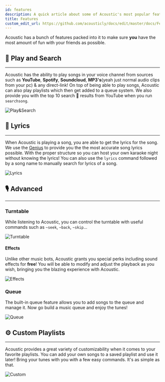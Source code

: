 ```yaml
---
id: features
description: A quick article about some of Acoustic's most popular features!
title: Features
custom_edit_url: https://github.com/acousticly/docs/edit/master/docs/Features.md
---
```


Acoustic has a bunch of features packed into it to make sure **you** have the most amount of fun with your friends as possible.

## 🔎 Play and Search

---

Acoustic has the ability to play songs in your voice channel from sources such as **YouTube**, **Spotify**, **Soundcloud**, **MP3's**(yeah just normal audio clips from your pc) & any direct-link! On top of being able to play songs, Acoustic can also play playlists which then get added to a queue system. We also provide you with the top 10 search 🔎 results from YouTube when you run `searchsong`.

![Play&Search](/img/docs/features/play.webp)

## 📃 Lyrics

---

When Acoustic is playing a song, you are able to get the lyrics for the song. We use the [Genius](https://genius.com) to provide you the the most accurate song lyrics possible. With the proper structure so you can host your own karaoke night without knowing the lyrics! You can also use the `lyrics` command followed by a song name to manually search for lyrics of a song.

![Lyrics](/img/docs/features/lyrics.webp)

## 🎙️ Advanced

---

### Turntable

While listening to Acoustic, you can control the turntable with useful commands such as `~seek`, `~back`, `~skip`...

![Turntable](/img/docs/features/player-feature.webp)

#### Effects

Unlike other music bots, Acoustic grants you special perks including sound effects for **free**! You will be able to modify and adjust the playback as you wish, bringing you the blazing experience with Acoustic.

![Effects](/img/docs/features/filters.webp)

### Queue

The built-in queue feature allows you to add songs to the queue and manage it. Now go build a music queue and enjoy the tunes!

![Queue](/img/docs/features/queue.webp)

## ⚙️ Custom Playlists

---

Acoustic provides a great variety of customizability when it comes to your favorite playlists. You can add your own songs to a saved playlist and use it later! Bring your tunes with you with a few easy commands. It's as simple as that.

![Custom](/img/docs/features/custom-playlists.webp)
